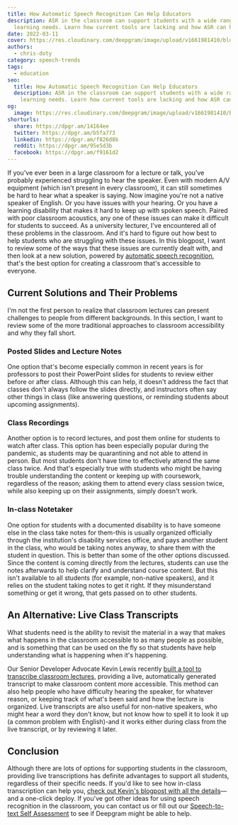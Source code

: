 ```yaml
---
title: How Automatic Speech Recognition Can Help Educators
description: ASR in the classroom can support students with a wide range of
  learning needs. Learn how current tools are lacking and how ASR can help.
date: 2022-03-11
cover: https://res.cloudinary.com/deepgram/image/upload/v1661981410/blog/automatic-speech-recognition-education/How-ASR-can-help-educators-thumb-554x220%402x.png
authors:
  - chris-doty
category: speech-trends
tags:
  - education
seo:
  title: How Automatic Speech Recognition Can Help Educators
  description: ASR in the classroom can support students with a wide range of
    learning needs. Learn how current tools are lacking and how ASR can help.
og:
  image: https://res.cloudinary.com/deepgram/image/upload/v1661981410/blog/automatic-speech-recognition-education/How-ASR-can-help-educators-thumb-554x220%402x.png
shorturls:
  share: https://dpgr.am/14164ee
  twitter: https://dpgr.am/b5fa773
  linkedin: https://dpgr.am/f826d8b
  reddit: https://dpgr.am/95e5d3b
  facebook: https://dpgr.am/f9161d2
---
```

If you've ever been in a large classroom for a lecture or talk, you've probably experienced struggling to hear the speaker. Even with modern A/V equipment (which isn't present in every classroom), it can still sometimes be hard to hear what a speaker is saying. Now imagine you're not a native speaker of English. Or you have issues with your hearing. Or you have a learning disability that makes it hard to keep up with spoken speech. Paired with poor classroom acoustics, any one of these issues can make it difficult for students to succeed. As a university lecturer, I've encountered all of these problems in the classroom. And it's hard to figure out how best to help students who are struggling with these issues. In this blogpost, I want to review some of the ways that these issues are currently dealt with, and then look at a new solution, powered by [automatic speech recognition](https://blog.deepgram.com/what-is-asr/), that's the best option for creating a classroom that's accessible to everyone.

## Current Solutions and Their Problems

I'm not the first person to realize that classroom lectures can present challenges to people from different backgrounds. In this section, I want to review some of the more traditional approaches to classroom accessibility and why they fall short.

### Posted Slides and Lecture Notes

One option that's become especially common in recent years is for professors to post their PowerPoint slides for students to review either before or after class. Although this can help, it doesn't address the fact that classes don't always follow the slides directly, and instructors often say other things in class (like answering questions, or reminding students about upcoming assignments).

### Class Recordings

Another option is to record lectures, and post them online for students to watch after class. This option has been especially popular during the pandemic, as students may be quarantining and not able to attend in person. But most students don't have time to effectively attend the same class twice. And that's especially true with students who might be having trouble understanding the content or keeping up with coursework, regardless of the reason; asking them to attend every class session twice, while also keeping up on their assignments, simply doesn't work.

### In-class Notetaker

One option for students with a documented disability is to have someone else in the class take notes for them-this is usually organized officially through the institution's disability services office, and pays another student in the class, who would be taking notes anyway, to share them with the student in question. This is better than some of the other options discussed. Since the content is coming directly from the lectures, students can use the notes afterwards to help clarify and understand course content. But this isn't available to all students (for example, non-native speakers), and it relies on the student taking notes to get it right. If they misunderstand something or get it wrong, that gets passed on to other students.

## An Alternative: Live Class Transcripts

What students need is the ability to revisit the material in a way that makes what happens in the classroom accessible to as many people as possible, and is something that can be used on the fly so that students have help understanding what is happening when it's happening. 

Our Senior Developer Advocate Kevin Lewis recently [built a tool to transcribe classroom lectures](https://blog.deepgram.com/classroom-captioner/), providing a live, automatically generated transcript to make classroom content more accessible. This method can also help people who have difficulty hearing the speaker, for whatever reason, or keeping track of what's been said and how the lecture is organized. Live transcripts are also useful for non-native speakers, who might hear a word they don't know, but not know how to spell it to look it up (a common problem with English)-and it works either during class from the live transcript, or by reviewing it later.

<WhitepaperPromo whitepaper="deepgram-whitepaper-how-deepgram-works"></WhitepaperPromo>

## Conclusion

Although there are lots of options for supporting students in the classroom, providing live transcriptions has definite advantages to support all students, regardless of their specific needs. If you'd like to see how in-class transcription can help you, [check out Kevin's blogpost with all the details](https://blog.deepgram.com/classroom-captioner/)—and a one-click deploy. If you've got other ideas for using speech recognition in the classroom, you can contact us or fill out our [Speech-to-text Self Assessment](https://deepgram.typeform.com/to/d3zTk2eI) to see if Deepgram might be able to help.